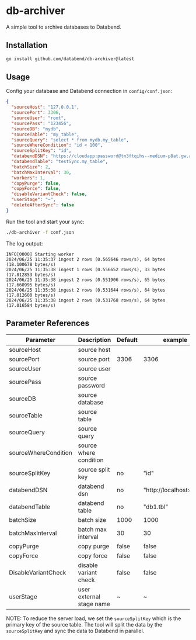 # db-archiver
A simple tool to archive databases to Databend.


## Installation
```bash
go install github.com/databend/db-archiver@latest
```

## Usage

Config your database and Databend connection in `config/conf.json`:
```json
{
  "sourceHost": "127.0.0.1",
  "sourcePort": 3306,
  "sourceUser": "root",
  "sourcePass": "123456",
  "sourceDB": "mydb",
  "sourceTable": "my_table",
  "sourceQuery": "select * from mydb.my_table",
  "sourceWhereCondition": "id < 100",
  "sourceSplitKey": "id",
  "databendDSN": "https://cloudapp:password@tn3ftqihs--medium-p8at.gw.aws-us-east-2.default.databend.com:443",
  "databendTable": "testSync.my_table",
  "batchSize": 2,
  "batchMaxInterval": 30,
  "workers": 1,
  "copyPurge": false,
  "copyForce": false,
  "disableVariantCheck": false,
  "userStage": "~",
  "deleteAfterSync": false
}

```

Run the tool and start your sync:
```bash
./db-archiver -f conf.json
```

The log output:
```
INFO[0000] Starting worker              
2024/06/25 11:35:37 ingest 2 rows (0.565646 rows/s), 64 bytes (18.100678 bytes/s)
2024/06/25 11:35:38 ingest 1 rows (0.556652 rows/s), 33 bytes (17.812853 bytes/s)
2024/06/25 11:35:38 ingest 2 rows (0.551906 rows/s), 65 bytes (17.660995 bytes/s)
2024/06/25 11:35:38 ingest 2 rows (0.531644 rows/s), 64 bytes (17.012600 bytes/s)
2024/06/25 11:35:38 ingest 2 rows (0.531768 rows/s), 64 bytes (17.016584 bytes/s)
```


## Parameter References
| Parameter             | Description              | Default | example                 | required   |
|-----------------------|--------------------------|---------|-------------------------|------------|
| sourceHost            | source host              |         |                         | true       |
| sourcePort            | source port              | 3306    | 3306                    | true |
| sourceUser            | source user              |         |                         | true|
| sourcePass            | source password          |         |                         | true                    |
| sourceDB              | source database          |         |                         | true                    |
| sourceTable           | source table             |         |                         | true                    |
| sourceQuery           | source query             |         |                         | true                    |
| sourceWhereCondition  | source where condition   |         |                         | false                   |
| sourceSplitKey        | source split key         | no      | "id"                    | true       |
| databendDSN           | databend dsn             | no      | "http://localhost:8000" | true       |
| databendTable         | databend table           | no      | "db1.tbl"               | true       |
| batchSize             | batch size               | 1000    | 1000                    | false      |
| batchMaxInterval      | batch max interval       | 30      | 30                      | false      |
| copyPurge             | copy purge               | false   | false                   | false      |
| copyForce             | copy force               | false   | false                   | false      |
| DisableVariantCheck   | disable variant check    | false   | false                   | false      |
| userStage             | user external stage name | ~       | ~                       | false      |

NOTE: To reduce the server load, we set the `sourceSplitKey` which is the primary key of the source table. The tool will split the data by the `sourceSplitKey` and sync the data to Databend in parallel.
